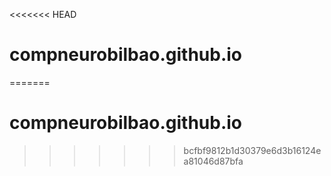 <<<<<<< HEAD
# compneurobilbao.github.io
=======
# compneurobilbao.github.io
>>>>>>> bcfbf9812b1d30379e6d3b16124ea81046d87bfa
